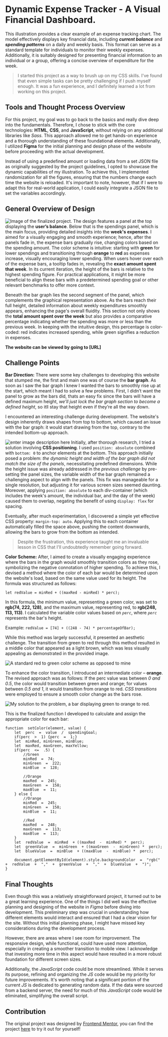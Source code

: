 # Dynamic Expense Tracker - A Visual Financial Dashboard.

This illustration provides a clear example of an expense tracking chart. The model effectively displays key financial data, including ***current balance*** and ***spending patterns*** on a daily and weekly basis. This format can serve as a standard template for individuals to monitor their weekly expenses. Additionally, it is suitably designed for presenting financial information to an individual or a group, offering a concise overview of expenditure for the week.

> I started this project as a way to brush up on my CSS skills. I've
> found that even simple tasks can be pretty challenging if I push
> myself enough. It was a fun experience, and I definitely learned a lot
> from working on this project.

## Tools and Thought Process Overview

For this project, my goal was to go back to the basics and really dive deep into the fundamentals. Therefore, I chose to stick with the core technologies: **HTML**, **CSS**, and **JavaScript**, without relying on any additional libraries like *Sass*. This approach allowed me to get hands-on experience and a thorough understanding of these foundational elements. Additionally, I utilized **Figma** for the initial planning and design phase of the website before proceeding with the actual development.

Instead of using a predefined amount or loading data from a set JSON file as originally suggested by the project guidelines, I opted to showcase the dynamic capabilities of my illustration. To achieve this, I implemented randomization for all the figures, ensuring that the numbers change each time the website is reloaded. It's important to note, however, that if I were to adapt this for real-world application, I could easily integrate a JSON file to set the variables accordingly.

## General Overview of Design
![Image of the finalized project.](https://i.imgur.com/vRc9hg8.png)
The design features a panel at the top displaying the **user’s balance**. Below that is the spendings panel, which is the main focus, providing detailed insights into the **week's expenses**. I aimed for a visually engaging and smooth experience; hence, after the panels fade in, the expense bars gradually rise, changing colors based on the spending amount. The color scheme is intuitive: starting with **green** for lower spendings and transitioning through **orange** to **red** as expenses increase, visually encouraging lower spending. When users hover over each of the expense bars, a tooltip fades in, revealing the **exact amount spent that week**. In its current iteration, the height of the bars is relative to the highest spending figure. For practical applications, it might be more beneficial to align these bars with a predetermined spending goal or other relevant benchmarks to offer more context.

Beneath the bar graph lies the second segment of the panel, which complements the graphical representation above. As the bars reach their full height, detailed information about weekly expenditures smoothly appears, enhancing the page's overall fluidity. This section not only shows the **total amount spent over the week** but also provides a comparative percentage indicating whether the spending was more or less than the previous week. In keeping with the intuitive design, this percentage is color-coded: red indicates increased spending, while green signifies a reduction in expenses.

**The website can be viewed by going to [URL]**

## Challenge Points

**Bar Direction:** 
There were some key challenges to developing this website that stumped me, the first and main one was of course the **bar graph**. As soon as I saw the bar graph I knew I wanted the bars to smoothly rise up at the start, which meant I had to solve a few problems. First, I didn’t want the panel to grow as the bars did, thats an easy fix since the bars will have a defined maximum height, *we’ll just lock the bar graph section to become a defined height*, so itll stay that height even if they’re all the way down.  

I encountered an interesting challenge during development. The website's design inherently draws shapes from top to bottom, which caused an issue with the bar graph: it would start drawing from the top, contrary to the intended bottom-up approach.

![enter image description here](https://i.imgur.com/QSYn5po.png)
Initially, after thorough research, I tried a solution involving **CSS positioning**. I used `position: absolute` combined with `bottom: 0` to anchor elements at the bottom. This approach initially posed a problem: *the dynamic height and width of the bar graph did not match the size of the panels*, necessitating predefined dimensions. While the height issue was already addressed in the *previous challenge* by pre-setting the panel sizes, the variable width of the bar graph remained a challenging aspect to align with the panels. This fix was manageable for a single resolution, but adjusting it for various screen sizes seemed daunting. Moreover, applying `position: absolute` to each div-container (which includes the week's amount, the individual bar, and the day of the week) caused them to overlap, negating the benefit of using `display: flex` for spacing.

Eventually, after much experimentation, I discovered a simple yet effective CSS property: `margin-top: auto`. Applying this to each container automatically filled the space above, pushing the content downwards, allowing the bars to grow from the bottom as intended.

> Despite the frustration, this experience taught me an invaluable
> lesson in CSS that I'll undoubtedly remember going forward.

**Color Scheme:** 
After, I aimed to create a visually engaging experience where the bars in the graph would smoothly transition colors as they rose, symbolizing the negative connotation of higher spending. To achieve this, I devised a method where the color of each bar would be determined upon the website's load, based on the same value used for its height. The formula was structured as follows:

    let redValue = minRed + ((maxRed - minRed) * perc);
In this formula, the minimum value, representing a green color, was set to **rgb(74, 222, 128)**, and the maximum value, representing red, to **rgb(248, 113, 113)**. I calculated the variable color values based on *`perc`*, where *`perc`* represents the bar's height.

Example: `redValue = [74] + ((248 - 74) * percentageOfBar); `

While this method was largely successful, it presented an aesthetic challenge. The transition from green to red through this method resulted in a middle color that appeared as a light brown, which was less visually appealing as demonstrated in the provided image.

![A standard red to green color scheme as opposed to mine](https://i.imgur.com/9LqfGw9.png)

To enhance the color transition, I introduced an intermediate color – **orange**. The revised approach was as follows: If the perc value was between *0 and 0.5*, the color would transition between green and orange; for values between *0.5 and 1*, it would transition from orange to red. *CSS transitions* were employed to ensure a smooth color change as the bars rose.

![My solution to the problem, a bar displaying green to orange to red.](https://i.imgur.com/2ACZEH2.png)

This is the finalized function I developed to calculate and assign the appropriate color for each bar:

    function  setColor(element, value) {
	    let  perc  =  value  /  spendingGoal;
	    if(perc  >  1) {perc  =  1;}
	    let  minRed, minGreen, minBlue;
	    let  maxRed, maxGreen, maxYellow;
	    if(perc  <=  .5) {
		    //Green
		    minRed  =  74;
		    minGreen  =  222;
		    minBlue  =  128;
		    
		    //Orange
		    maxRed  =  245;
		    maxGreen  =  158;
		    maxBlue  =  11;
	    } else {
		    //Orange
		    minRed  =  245;
		    minGreen  =  158;
		    minBlue  =  11;
		    
		    //Red
		    maxRed  =  248;
		    maxGreen  =  113;
		    maxBlue  =  113;
	    }
	    let  redValue  =  minRed  + ((maxRed  -  minRed) *  perc);
	    let  greenValue  =  minGreen  + ((maxGreen  -  minGreen) *  perc);
	    let  blueValue  =  minBlue  + ((maxBlue  -  minBlue) *  perc);
	    
	    document.getElementById(element).style.backgroundColor  =  "rgb("  +  redValue  +  ","  +  greenValue  +  ","  +  blueValue  +  ")";
    }

## Final Thoughts

Even though this was a relatively straightforward project, it turned out to be a great learning experience. One of the things I did well was the effective planning and designing of the website in *Figma* before diving into development. This preliminary step was crucial in understanding how different elements would interact and ensured that I had a clear vision for the site. Without this initial planning phase, I might have missed key considerations during the development process.

However, there are areas where I see room for improvement. The responsive design, while functional, could have used more attention, especially in creating a smoother transition to mobile view. I acknowledge that investing more time in this aspect would have resulted in a more robust foundation for different screen sizes.

Additionally, the *JavaScript* code could be more streamlined. While it serves its purpose, refining and organizing the *JS* code would be my priority for future improvements. It's worth noting that a significant portion of the current *JS* is dedicated to generating random data. If the data were sourced from a backend server, the need for much of this *JavaScript* code would be eliminated, simplifying the overall script.

## Contribution

The original project was designed by [Frontend Mentor](https://www.frontendmentor.io/), you can find the project [here](https://www.frontendmentor.io/challenges/expenses-chart-component-e7yJBUdjwt) to try it out for yourself!
 
 

